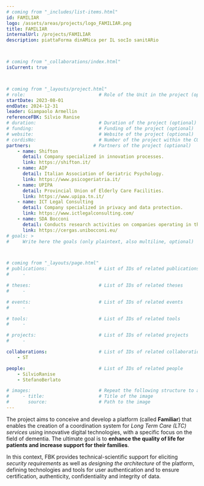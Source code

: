 ```yaml
---
# coming from "_includes/list-items.html"
id: FAMILIAR
logo: /assets/areas/projects/logo_FAMILIAR.png
title: FAMILIAR
internalUrl: /projects/FAMILIAR
description: piattaForma dinAMica per IL socIo sanitARio



# coming from "_collaborations/index.html"
isCurrent: true



# coming from "_layouts/project.html"
# role:                           # Role of the Unit in the project (optional)
startDate: 2023-08-01
endDate: 2024-12-31
leader: Giampaolo Armellin
referenceFBK: Silvio Ranise
# duration:                       # Duration of the project (optional)
# funding:                        # Funding of the project (optional)
# website:                        # Website of the project (optional)
# cordisNo:                       # Number of the project within the CORDIS website (optional)
partners:                       # Partners of the project (optional)
    - name: Shifton
      detail: Company specialized in innovation processes.
      link: https://shifton.it/
    - name: AIP
      detail: Italian Association of Geriatric Psychology.
      link: https://www.psicogeriatria.it/
    - name: UPIPA
      detail: Provincial Union of Elderly Care Facilities.
      link: https://www.upipa.tn.it/
    - name: ICT Legal Consulting
      detail: Company specialized in privacy and data protection.
      link: https://www.ictlegalconsulting.com/
    - name: SDA Bocconi
      detail: Conducts research activities on companies operating in the healthcare sector.
      link: https://cergas.unibocconi.eu/
# goals: >
#     Write here the goals (only plaintext, also multiline, optional)



# coming from "_layouts/page.html"
# publications:                   # List of IDs of related publications
#     - 

# theses:                         # List of IDs of related theses
#     - 

# events:                         # List of IDs of related events
#     - 

# tools:                          # List of IDs of related tools
#     - 

# projects:                       # List of IDs of related projects
#     - 

collaborations:                   # List of IDs of related collaborations
    - ST

people:                           # List of IDs of related people
    - SilvioRanise
    - StefanoBerlato

# images:                         # Repeat the following structure to add more images
#     - title:                    # Title of the image
#       source:                   # Path to the image
---
```


The project aims to conceive and develop a platform (called **Familiar**) that enables the creation of a coordination system for *Long Term Care (LTC) services* using innovative digital technologies, with a specific focus on the field of dementia. The ultimate goal is to **enhance the quality of life for patients and increase support for their families**.

In this context, FBK provides technical-scientific support for eliciting *security requirements* as well as *designing the architecture* of the platform, defining technologies and tools for user authentication and to ensure certification, authenticity, confidentiality and integrity of data.
